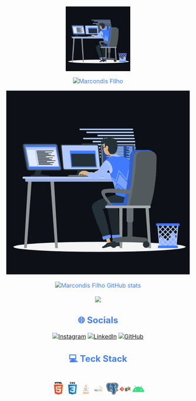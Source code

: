 <p align="center"><img src="animation.gif" width="35%"></p>
<div style=" font-size: medium; color: #447ff7" align=center>

  <img src="https://readme-typing-svg.herokuapp.com?font=Kaushan+Script&size=40&duration=4000&color=447FF7&background=FFFFFF00&center=true&vCenter=true&width=650&height=55&lines=Olá!+me+chamo+Marcondis+Filho+%F0%9F%91%8B%F0%9F%8F%BB;+Focado+no+meu+desenvolvimento+pessoal+%F0%9F%93%88;Estudando+tecnologias+Web+e+Mobile+%E2%9A%99%EF%B8%8F" alt="Marcondis FIlho" width="650" height="55">

<p  align="center">
<img src="https://raw.githubusercontent.com/AdityaKumar28/AdityaKumar28/main/animation.gif">             
<br>

![Marcondis Filho GitHub stats](https://github-readme-stats.vercel.app/api?username=MarcondisFilho&show_icons=true&theme=dracula)

<a href="https://github.com/Gurupreet">
  <img align="center" src="https://github-readme-stats.vercel.app/api/top-langs/?username=MarcondisFilho&theme=dracula&hide_langs_below=1" />
</a>

## 🌐 Socials
[![Instagram](https://img.shields.io/badge/Instagram-E4405F?style=for-the-badge&logo=instagram&logoColor=white)](https://www.instagram.com/marcondis_filho/)
[![Linkedln](https://img.shields.io/badge/LinkedIn-0077B5?style=for-the-badge&logo=linkedin&logoColor=white)](https://www.linkedin.com/in/marcondis-filho-1b5a85231/)
[![GitHub]( https://img.shields.io/github/followers/MarcondisFilho?label=follow&style=social)](https://github.com/MarcondisFilho)


## 💻 Teck Stack
<div style="display inline_block"><br/>
  <code><img height="34" src="https://raw.githubusercontent.com/github/explore/80688e429a7d4ef2fca1e82350fe8e3517d3494d/topics/html/html.png"></code>
  <code><img height="34" src="https://raw.githubusercontent.com/github/explore/80688e429a7d4ef2fca1e82350fe8e3517d3494d/topics/css/css.png"></code>
    <code><img height="30" src="https://raw.githubusercontent.com/github/explore/80688e429a7d4ef2fca1e82350fe8e3517d3494d/topics/java/java.png"></code>
   <code><img height="32" src="https://raw.githubusercontent.com/github/explore/80688e429a7d4ef2fca1e82350fe8e3517d3494d/topics/mysql/mysql.png" alt="MySQL"/></code>
<code><img height="32" src="https://raw.githubusercontent.com/github/explore/80688e429a7d4ef2fca1e82350fe8e3517d3494d/topics/postgresql/postgresql.png" alt="PostegreSQL"/></code>
   <code><img height="30" src="https://raw.githubusercontent.com/github/explore/80688e429a7d4ef2fca1e82350fe8e3517d3494d/topics/git/git.png"></code>
  <code><img height="32" src="https://raw.githubusercontent.com/github/explore/80688e429a7d4ef2fca1e82350fe8e3517d3494d/topics/android/android.png"></code>
</div>
